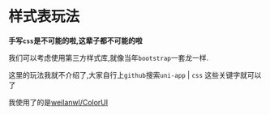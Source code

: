 # 样式表玩法

**手写`css`是不可能的啦,这辈子都不可能的啦**

我们可以考虑使用第三方样式库,就像当年`bootstrap`一套龙一样.

这里的玩法我就不介绍了,大家自行上`github`搜索`uni-app` | `css` 这些关键字就可以了

我使用了的是[weilanwl/ColorUI](https://github.com/weilanwl/ColorUI)
